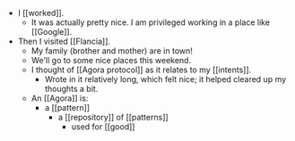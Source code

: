 - I [[worked]].
  - It was actually pretty nice. I am privileged working in a place like [[Google]].
- Then I visited [[Flancia]].
  - My family (brother and mother) are in town!
  - We'll go to some nice places this weekend.
  - I thought of [[Agora protocol]] as it relates to my [[intents]].
    - Wrote in it relatively long, which felt nice; it helped cleared up my thoughts a bit.
  - An [[Agora]] is:
    - a [[pattern]]
      - a [[repository]] of [[patterns]]
        - used for [[good]]
